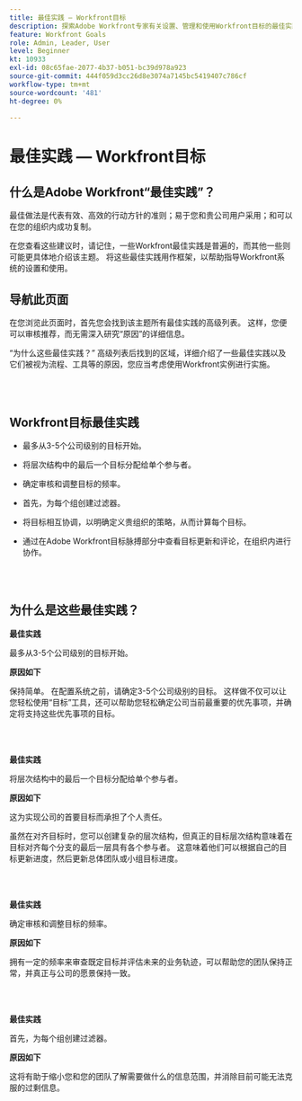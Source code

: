 ```yaml
---
title: 最佳实践 — Workfront目标
description: 探索Adobe Workfront专家有关设置、管理和使用Workfront目标的最佳实践建议。
feature: Workfront Goals
role: Admin, Leader, User
level: Beginner
kt: 10933
exl-id: 08c65fae-2077-4b37-b051-bc39d978a923
source-git-commit: 444f059d3cc26d8e3074a7145bc5419407c786cf
workflow-type: tm+mt
source-wordcount: '481'
ht-degree: 0%

---
```


# 最佳实践 — Workfront目标

## 什么是Adobe Workfront“最佳实践”？

最佳做法是代表有效、高效的行动方针的准则；易于您和贵公司用户采用；和可以在您的组织内成功复制。

在您查看这些建议时，请记住，一些Workfront最佳实践是普遍的，而其他一些则可能更具体地介绍该主题。 将这些最佳实践用作框架，以帮助指导Workfront系统的设置和使用。

## 导航此页面

在您浏览此页面时，首先您会找到该主题所有最佳实践的高级列表。 这样，您便可以审核推荐，而无需深入研究“原因”的详细信息。

“为什么这些最佳实践？” 高级列表后找到的区域，详细介绍了一些最佳实践以及它们被视为流程、工具等的原因，您应当考虑使用Workfront实例进行实施。

</br>
</br>


## Workfront目标最佳实践

* 最多从3-5个公司级别的目标开始。

* 将层次结构中的最后一个目标分配给单个参与者。

* 确定审核和调整目标的频率。

* 首先，为每个组创建过滤器。

* 将目标相互协调，以明确定义贵组织的策略，从而计算每个目标。

* 通过在Adobe Workfront目标脉搏部分中查看目标更新和评论，在组织内进行协作。

</br>
</br>

## 为什么是这些最佳实践？

**最佳实践**

最多从3-5个公司级别的目标开始。



**原因如下**

保持简单。 在配置系统之前，请确定3-5个公司级别的目标。 这样做不仅可以让您轻松使用“目标”工具，还可以帮助您轻松确定公司当前最重要的优先事项，并确定将支持这些优先事项的目标。

</br>
</br>

**最佳实践**

将层次结构中的最后一个目标分配给单个参与者。



**原因如下**

这为实现公司的首要目标而承担了个人责任。



虽然在对齐目标时，您可以创建复杂的层次结构，但真正的目标层次结构意味着在目标对齐每个分支的最后一层具有各个参与者。 这意味着他们可以根据自己的目标更新进度，然后更新总体团队或小组目标进度。

</br>
</br>


**最佳实践**

确定审核和调整目标的频率。



**原因如下**

拥有一定的频率来审查既定目标并评估未来的业务轨迹，可以帮助您的团队保持正常，并真正与公司的愿景保持一致。


</br>
</br>

**最佳实践**

首先，为每个组创建过滤器。



**原因如下**

这将有助于缩小您和您的团队了解需要做什么的信息范围，并消除目前可能无法克服的过剩信息。
